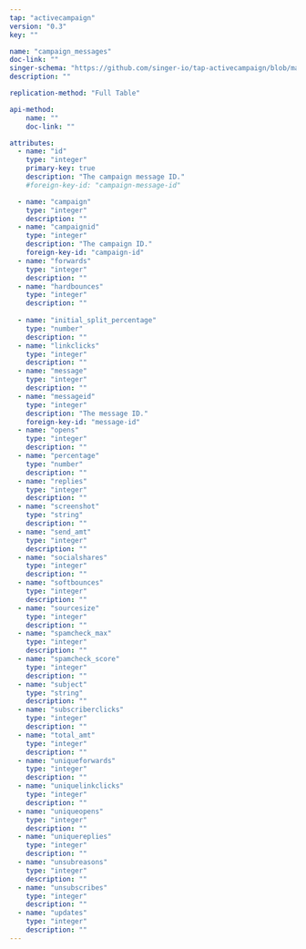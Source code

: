 ```yaml
---
tap: "activecampaign"
version: "0.3"
key: ""

name: "campaign_messages"
doc-link: ""
singer-schema: "https://github.com/singer-io/tap-activecampaign/blob/master/tap_activecampaign/schemas/campaign_messages.json"
description: ""

replication-method: "Full Table"

api-method:
    name: ""
    doc-link: ""

attributes:
  - name: "id"
    type: "integer"
    primary-key: true
    description: "The campaign message ID."
    #foreign-key-id: "campaign-message-id"

  - name: "campaign"
    type: "integer"
    description: ""
  - name: "campaignid"
    type: "integer"
    description: "The campaign ID."
    foreign-key-id: "campaign-id"
  - name: "forwards"
    type: "integer"
    description: ""
  - name: "hardbounces"
    type: "integer"
    description: ""
  
  - name: "initial_split_percentage"
    type: "number"
    description: ""
  - name: "linkclicks"
    type: "integer"
    description: ""
  - name: "message"
    type: "integer"
    description: ""
  - name: "messageid"
    type: "integer"
    description: "The message ID."
    foreign-key-id: "message-id"
  - name: "opens"
    type: "integer"
    description: ""
  - name: "percentage"
    type: "number"
    description: ""
  - name: "replies"
    type: "integer"
    description: ""
  - name: "screenshot"
    type: "string"
    description: ""
  - name: "send_amt"
    type: "integer"
    description: ""
  - name: "socialshares"
    type: "integer"
    description: ""
  - name: "softbounces"
    type: "integer"
    description: ""
  - name: "sourcesize"
    type: "integer"
    description: ""
  - name: "spamcheck_max"
    type: "integer"
    description: ""
  - name: "spamcheck_score"
    type: "integer"
    description: ""
  - name: "subject"
    type: "string"
    description: ""
  - name: "subscriberclicks"
    type: "integer"
    description: ""
  - name: "total_amt"
    type: "integer"
    description: ""
  - name: "uniqueforwards"
    type: "integer"
    description: ""
  - name: "uniquelinkclicks"
    type: "integer"
    description: ""
  - name: "uniqueopens"
    type: "integer"
    description: ""
  - name: "uniquereplies"
    type: "integer"
    description: ""
  - name: "unsubreasons"
    type: "integer"
    description: ""
  - name: "unsubscribes"
    type: "integer"
    description: ""
  - name: "updates"
    type: "integer"
    description: ""
---
```

